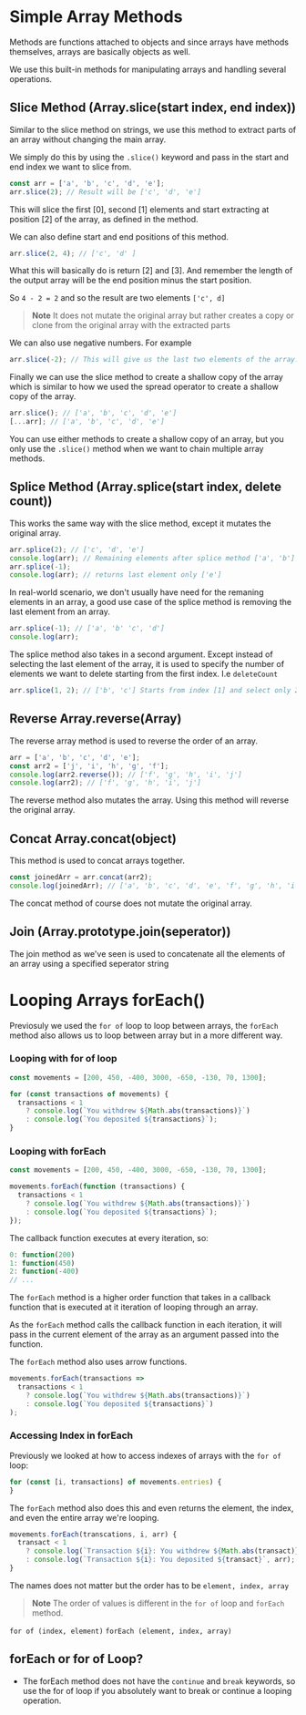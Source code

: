 # Simple Array Methods

Methods are functions attached to objects and since arrays have methods themselves, arrays are basically objects as well.

We use this built-in methods for manipulating arrays and handling several operations.

## Slice Method (Array.slice(start index, end index))

Similar to the slice method on strings, we use this method to extract parts of an array without changing the main array.

We simply do this by using the `.slice()` keyword and pass in the start and end index we want to slice from.

```js
const arr = ['a', 'b', 'c', 'd', 'e'];
arr.slice(2); // Result will be ['c', 'd', 'e']
```

This will slice the first [0], second [1] elements and start extracting at position [2] of the array, as defined in the method.

We can also define start and end positions of this method.

```js
arr.slice(2, 4); // ['c', 'd' ]
```

What this will basically do is return [2] and [3]. And remember the length of the output array will be the end position minus the start position.

So `4 - 2 = 2` and so the result are two elements `['c', d]`

> **Note**
> It does not mutate the original array but rather creates a copy or clone from the original array with the extracted parts

We can also use negative numbers. For example

```js
arr.slice(-2); // This will give us the last two elements of the array.
```

Finally we can use the slice method to create a shallow copy of the array which is similar to how we used the spread operator to create a shallow copy of the array.

```js
arr.slice(); // ['a', 'b', 'c', 'd', 'e']
[...arr]; // ['a', 'b', 'c', 'd', 'e']
```

You can use either methods to create a shallow copy of an array, but you only use the `.slice()` method when we want to chain multiple array methods.

## Splice Method (Array.splice(start index, delete count))

This works the same way with the slice method, except it mutates the original array.

```js
arr.splice(2); // ['c', 'd', 'e']
console.log(arr); // Remaining elements after splice method ['a', 'b']
arr.splice(-1);
console.log(arr); // returns last element only ['e']
```

In real-world scenario, we don't usually have need for the remaning elements in an array, a good use case of the splice method is removing the last element from an array.

```js
arr.splice(-1); // ['a', 'b' 'c', 'd']
console.log(arr);
```

The splice method also takes in a second argument. Except instead of selecting the last element of the array, it is used to specify the number of elements we want to delete starting from the first index. I.e `deleteCount`

```js
arr.splice(1, 2); // ['b', 'c'] Starts from index [1] and select only 2 elements
```

## Reverse Array.reverse(Array)

The reverse array method is used to reverse the order of an array.

```js
arr = ['a', 'b', 'c', 'd', 'e'];
const arr2 = ['j', 'i', 'h', 'g', 'f'];
console.log(arr2.reverse()); // ['f', 'g', 'h', 'i', 'j']
console.log(arr2); // ['f', 'g', 'h', 'i', 'j']
```

The reverse method also mutates the array. Using this method will reverse the original array.

## Concat Array.concat(object)

This method is used to concat arrays together.

```js
const joinedArr = arr.concat(arr2);
console.log(joinedArr); // ['a', 'b', 'c', 'd', 'e', 'f', 'g', 'h', 'i', 'j'];
```

The concat method of course does not mutate the original array.

## Join (Array.prototype.join(seperator))

The join method as we've seen is used to concatenate all the elements of an array using a specified seperator string

# Looping Arrays forEach()

Previosuly we used the `for of` loop to loop between arrays, the `forEach` method also allows us to loop between array but in a more different way.

### Looping with for of loop

```js
const movements = [200, 450, -400, 3000, -650, -130, 70, 1300];

for (const transactions of movements) {
  transactions < 1
    ? console.log(`You withdrew ${Math.abs(transactions)}`)
    : console.log(`You deposited ${transactions}`);
}
```

### Looping with forEach

```js
const movements = [200, 450, -400, 3000, -650, -130, 70, 1300];

movements.forEach(function (transactions) {
  transactions < 1
    ? console.log(`You withdrew ${Math.abs(transactions)}`)
    : console.log(`You deposited ${transactions}`);
});
```

The callback function executes at every iteration, so:

```js
0: function(200)
1: function(450)
2: function(-400)
// ...
```

The `forEach` method is a higher order function that takes in a callback function that is executed at it iteration of looping through an array.

As the `forEach` method calls the callback function in each iteration, it will pass in the current element of the array as an argument passed into the function.

The `forEach` method also uses arrow functions.

```js
movements.forEach(transactions =>
  transactions < 1
    ? console.log(`You withdrew ${Math.abs(transactions)}`)
    : console.log(`You deposited ${transactions}`)
);
```

### Accessing Index in forEach

Previously we looked at how to access indexes of arrays with the `for of` loop:

```js
for (const [i, transactions] of movements.entries) {
}
```

The `forEach` method also does this and even returns the element, the index, and even the entire array we're looping.

```js
movements.forEach(transcations, i, arr) {
  transact < 1
    ? console.log(`Transaction ${i}: You withdrew ${Math.abs(transact)}`, arr)
    : console.log(`Transaction ${i}: You deposited ${transact}`, arr);
}
```

The names does not matter but the order has to be `element, index, array`

> **Note**
> The order of values is different in the `for of` loop and `forEach` method.

`for of (index, element)`
`forEach (element, index, array)`

## forEach or for of Loop?

- The forEach method does not have the `continue` and `break` keywords, so use the for of loop if you absolutely want to break or continue a looping operation.
